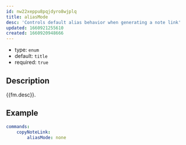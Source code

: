 ```yaml
---
id: nw22xeppu8pqjdyro8wjplq
title: aliasMode
desc: 'Controls default alias behavior when generating a note link'
updated: 1660921255610
created: 1660920948666
---
```


- type: `enum`
- default: `title` 
- required: `true`

## Description
{{fm.desc}}.

## Example

```yml
commands:
    copyNoteLink:
        aliasMode: none
```

